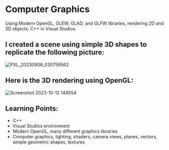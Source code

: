 # Computer Graphics
Using Modern OpenGL, GLEW, GLAD, and GLFW libraries, rendering 2D and 3D objects. C++ in Visual Studios.
## I created a scene using simple 3D shapes to replicate the following picture:

![PXL_20230908_030759562](https://github.com/heyitsjanai/cs330_graphics/assets/104264807/cec4b4d9-9c00-466c-9fc6-33c65925d8f6)


## Here is the 3D rendering using OpenGL:

![Screenshot 2023-10-12 144554](https://github.com/heyitsjanai/cs330_graphics/assets/104264807/81ac57ee-40ae-408d-85bd-3fdfd726094e)

## Learning Points:
- C++
- Visual Studios environment
- Modern OpenGL, many different graphics libraries
- Computer graphics, lighting, shaders, camera views, planes, vectors, simple geometric shapes, textures
